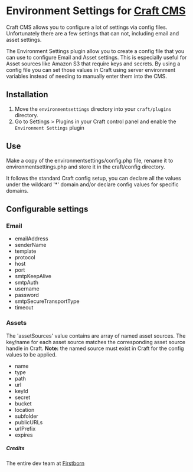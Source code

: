 # Environment Settings for [Craft CMS](https://craftcms.com/)

Craft CMS allows you to configure a lot of settings via config files. Unfortunately there are a few settings that can not, including email and asset settings.

The Environment Settings plugin allow you to create a config file that you can use to configure Email and Asset settings. This is especially useful for Asset sources like Amazon S3 that require keys and secrets. By using a config file you can set those values in Craft using server environment variables instead of needing to manually enter them into the CMS.  

## Installation
1. Move the `environmentsettings` directory into your `craft/plugins` directory.
2. Go to Settings &gt; Plugins in your Craft control panel and enable the `Environment Settings` plugin

## Use
Make a copy of the environmentsettings/config.php file, rename it to environmentsettings.php and store it in the craft/config directory.

It follows the standard Craft config setup, you can declare all the values under the wildcard '*' domain and/or declare config values for specific domains.

## Configurable settings
### Email
- emailAddress
- senderName
- template
- protocol
- host
- port
- smtpKeepAlive
- smtpAuth
- username
- password
- smtpSecureTransportType
- timeout

### Assets
The 'assetSources' value contains are array of named asset sources. The key/name for each asset source matches the corresponding asset source handle in Craft. **Note:**  the named source must exist in Craft for the config values to be applied. 
- name
- type
- path
- url
- keyId
- secret
- bucket
- location
- subfolder
- publicURLs
- urlPrefix
- expires

##### Credits
The entire dev team at [Firstborn](https://www.firstborn.com/)

